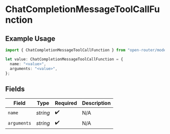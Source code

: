 # ChatCompletionMessageToolCallFunction

## Example Usage

```typescript
import { ChatCompletionMessageToolCallFunction } from "open-router/models";

let value: ChatCompletionMessageToolCallFunction = {
  name: "<value>",
  arguments: "<value>",
};
```

## Fields

| Field              | Type               | Required           | Description        |
| ------------------ | ------------------ | ------------------ | ------------------ |
| `name`             | *string*           | :heavy_check_mark: | N/A                |
| `arguments`        | *string*           | :heavy_check_mark: | N/A                |